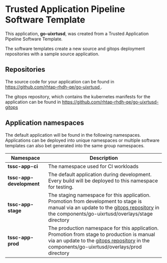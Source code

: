 # Trusted Application Pipeline Software Template

This application, **go-uixrtusd**, was created from a Trusted Application Pipeline Software Template.

The software templates create a new source and gitops deployment repositories with a sample source application. 

## Repositories

The source code for your application can be found in [https://github.com/rhtap-rhdh-qe/go-uixrtusd ](https://github.com/rhtap-rhdh-qe/go-uixrtusd ).
 
The gitops repository, which contains the kubernetes manifests for the application can be found in 
[https://github.com/rhtap-rhdh-qe/go-uixrtusd-gitops ](https://github.com/rhtap-rhdh-qe/go-uixrtusd-gitops ) 

## Application namespaces 

The default application will be found in the following namespaces. Applications can be deployed into unique namespaces or multiple software templates can also bet generated into the same group namespaces.  

|  Namespace   |  Description   |  
| -------- | -------- |
| **tssc-app-ci** | The namespace used for CI workloads |
| **tssc-app-development** | The default application during development. Every build will be deployed to this namespace for testing. |
| **tssc-app-stage** | The staging namespace for this application. Promotion from development to stage is manual via an update to the [gitops repository](https://github.com/rhtap-rhdh-qe/go-uixrtusd-gitops ) in the components/go-uixrtusd/overlays/stage directory |
| **tssc-app-prod** | The production namespace for this application. Promotion from stage to production is manual via an update to the [gitops repository](https://github.com/rhtap-rhdh-qe/go-uixrtusd-gitops ) in the components/go-uixrtusd/overlays/prod directory |